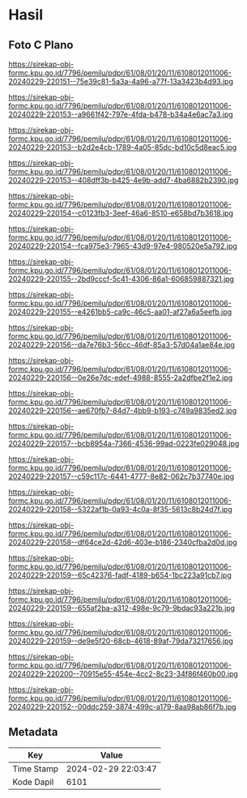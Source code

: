 # Hasil

## Foto C Plano

https://sirekap-obj-formc.kpu.go.id/7796/pemilu/pdpr/61/08/01/20/11/6108012011006-20240229-220151--75e39c81-5a3a-4a96-a77f-13a3423b4d93.jpg

https://sirekap-obj-formc.kpu.go.id/7796/pemilu/pdpr/61/08/01/20/11/6108012011006-20240229-220153--a9661f42-797e-4fda-b478-b34a4e6ac7a3.jpg

https://sirekap-obj-formc.kpu.go.id/7796/pemilu/pdpr/61/08/01/20/11/6108012011006-20240229-220153--b2d2e4cb-1789-4a05-85dc-bd10c5d8eac5.jpg

https://sirekap-obj-formc.kpu.go.id/7796/pemilu/pdpr/61/08/01/20/11/6108012011006-20240229-220153--408dff3b-b425-4e9b-add7-4ba6882b2390.jpg

https://sirekap-obj-formc.kpu.go.id/7796/pemilu/pdpr/61/08/01/20/11/6108012011006-20240229-220154--c0123fb3-3eef-46a6-8510-e658bd7b3618.jpg

https://sirekap-obj-formc.kpu.go.id/7796/pemilu/pdpr/61/08/01/20/11/6108012011006-20240229-220154--fca975e3-7965-43d9-97e4-980520e5a792.jpg

https://sirekap-obj-formc.kpu.go.id/7796/pemilu/pdpr/61/08/01/20/11/6108012011006-20240229-220155--2bd9cccf-5c41-4306-86a1-606859887321.jpg

https://sirekap-obj-formc.kpu.go.id/7796/pemilu/pdpr/61/08/01/20/11/6108012011006-20240229-220155--e4261bb5-ca9c-46c5-aa01-af27a6a5eefb.jpg

https://sirekap-obj-formc.kpu.go.id/7796/pemilu/pdpr/61/08/01/20/11/6108012011006-20240229-220156--da7e76b3-56cc-46df-85a3-57d04a1ae84e.jpg

https://sirekap-obj-formc.kpu.go.id/7796/pemilu/pdpr/61/08/01/20/11/6108012011006-20240229-220156--0e26e7dc-edef-4988-8555-2a2dfbe2f1e2.jpg

https://sirekap-obj-formc.kpu.go.id/7796/pemilu/pdpr/61/08/01/20/11/6108012011006-20240229-220156--ae670fb7-84d7-4bb9-b193-c749a9835ed2.jpg

https://sirekap-obj-formc.kpu.go.id/7796/pemilu/pdpr/61/08/01/20/11/6108012011006-20240229-220157--bcb8954a-7366-4536-99ad-0223fe029048.jpg

https://sirekap-obj-formc.kpu.go.id/7796/pemilu/pdpr/61/08/01/20/11/6108012011006-20240229-220157--c59c117c-6441-4777-8e82-062c7b37740e.jpg

https://sirekap-obj-formc.kpu.go.id/7796/pemilu/pdpr/61/08/01/20/11/6108012011006-20240229-220158--5322af1b-0a93-4c0a-8f35-5613c8b24d7f.jpg

https://sirekap-obj-formc.kpu.go.id/7796/pemilu/pdpr/61/08/01/20/11/6108012011006-20240229-220158--df64ce2d-42d6-403e-b186-2340cfba2d0d.jpg

https://sirekap-obj-formc.kpu.go.id/7796/pemilu/pdpr/61/08/01/20/11/6108012011006-20240229-220159--65c42376-fadf-4189-b654-1bc223a91cb7.jpg

https://sirekap-obj-formc.kpu.go.id/7796/pemilu/pdpr/61/08/01/20/11/6108012011006-20240229-220159--655af2ba-a312-498e-9c79-9bdac93a221b.jpg

https://sirekap-obj-formc.kpu.go.id/7796/pemilu/pdpr/61/08/01/20/11/6108012011006-20240229-220159--de9e5f20-68cb-4618-89af-79da73217656.jpg

https://sirekap-obj-formc.kpu.go.id/7796/pemilu/pdpr/61/08/01/20/11/6108012011006-20240229-220200--70915e55-454e-4cc2-8c23-34f86f460b00.jpg

https://sirekap-obj-formc.kpu.go.id/7796/pemilu/pdpr/61/08/01/20/11/6108012011006-20240229-220152--00ddc259-3874-499c-a179-8aa98ab86f7b.jpg


## Metadata

| Key        | Value               |
| ---------- | ------------------- |
| Time Stamp | 2024-02-29 22:03:47 |
| Kode Dapil | 6101                |



